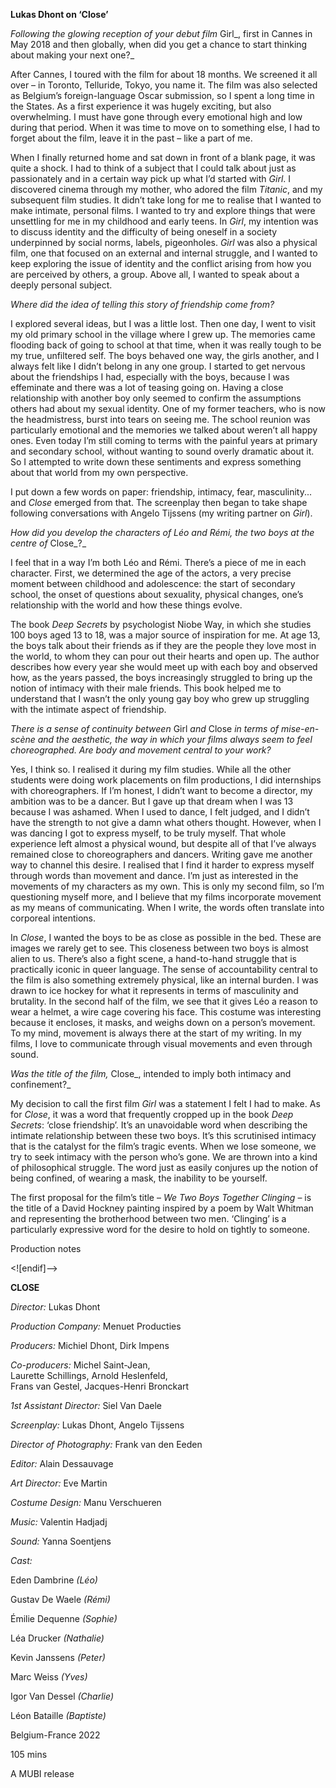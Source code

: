 

**Lukas Dhont on ‘Close’**

_Following the glowing reception of your debut film_ Girl_, first in Cannes in May 2018 and then globally, when did you get a chance to start thinking about making your next one?_

After Cannes, I toured with the film for about 18 months. We screened it all over – in Toronto, Telluride, Tokyo, you name it. The film was also selected as Belgium’s foreign-language Oscar submission, so I spent a long time in the States. As a first experience it was hugely exciting, but also overwhelming. I must have gone through every emotional high and low during that period. When it was time to move on to something else, I had to forget about the film, leave it in the past – like a part of me.

When I finally returned home and sat down in front of a blank page, it was quite a shock. I had to think of a subject that I could talk about just as passionately and in a certain way pick up what I’d started with _Girl_. I discovered cinema through my mother, who adored the film _Titanic_, and my subsequent film studies. It didn’t take long for me to realise that I wanted to make intimate, personal films. I wanted to try and explore things that were unsettling for me in my childhood and early teens. In _Girl_, my intention was to discuss identity and the difficulty of being oneself in a society underpinned by social norms, labels, pigeonholes. _Girl_ was also a physical film, one that focused on an external and internal struggle, and I wanted to keep exploring the issue of identity and the conflict arising from how you are perceived by others, a group. Above all, I wanted to speak about a deeply personal subject.

_Where did the idea of telling this story of friendship come from?_

I explored several ideas, but I was a little lost. Then one day, I went to visit my old primary school in the village where I grew up. The memories came flooding back of going to school at that time, when it was really tough to be my true, unfiltered self. The boys behaved one way, the girls another, and I always felt like I didn’t belong in any one group. I started to get nervous about the friendships I had, especially with the boys, because I was effeminate and there was a lot of teasing going on. Having a close relationship with another boy only seemed to confirm the assumptions others had about my sexual identity. One of my former teachers, who is now the headmistress, burst into tears on seeing me. The school reunion was particularly emotional and the memories we talked about weren’t all happy ones. Even today I’m still coming to terms with the painful years at primary and secondary school, without wanting to sound overly dramatic about it. So I attempted to write down these sentiments and express something about that world from my own perspective.

I put down a few words on paper: friendship, intimacy, fear, masculinity... and _Close_ emerged from that. The screenplay then began to take shape following conversations with Angelo Tijssens (my writing partner on _Girl_).

_How did you develop the characters of Léo and Rémi, the two boys at the centre of_ Close_?_

I feel that in a way I’m both Léo and Rémi. There’s a piece of me in each character. First, we determined the age of the actors, a very precise moment between childhood and adolescence: the start of secondary school, the onset of questions about sexuality, physical changes, one’s relationship with the world and how these things evolve.

The book _Deep Secrets_ by psychologist Niobe Way, in which she studies 100 boys aged 13 to 18, was a major source of inspiration for me. At age 13, the boys talk about their friends as if they are the people they love most in the world, to whom they can pour out their hearts and open up. The author describes how every year she would meet up with each boy and observed how, as the years passed, the boys increasingly struggled to bring up the notion of intimacy with their male friends. This book helped me to understand that I wasn’t the only young gay boy who grew up struggling with the intimate aspect of friendship.

_There is a sense of continuity between_ Girl _and_ Close _in terms of mise-en-scène and the aesthetic, the way in which your films always seem to feel choreographed. Are body and movement central to your work?_

Yes, I think so. I realised it during my film studies. While all the other students were doing work placements on film productions, I did internships with choreographers. If I’m honest, I didn’t want to become a director, my ambition was to be a dancer. But I gave up that dream when I was 13 because I was ashamed. When I used to dance, I felt judged, and I didn’t have the strength to not give a damn what others thought. However, when I was dancing I got to express myself, to be truly myself. That whole experience left almost a physical wound, but despite all of that I’ve always remained close to choreographers and dancers. Writing gave me another way to channel this desire. I realised that I find it harder to express myself through words than movement and dance. I’m just as interested in the movements of my characters as my own. This is only my second film, so I’m questioning myself more, and I believe that my films incorporate movement as my means of communicating. When I write, the words often translate into corporeal intentions.

In _Close_, I wanted the boys to be as close as possible in the bed. These are images we rarely get to see. This closeness between two boys is almost alien to us. There’s also a fight scene, a hand-to-hand struggle that is practically iconic in queer language. The sense of accountability central to the film is also something extremely physical, like an internal burden. I was drawn to ice hockey for what it represents in terms of masculinity and brutality. In the second half of the film, we see that it gives Léo a reason to wear a helmet, a wire cage covering his face. This costume was interesting because it encloses, it masks, and weighs down on a person’s movement. To my mind, movement is always there at the start of my writing. In my films, I love to communicate through visual movements and even through sound.

_Was the title of the film,_ Close_, intended to imply both intimacy and confinement?_

My decision to call the first film _Girl_ was a statement I felt I had to make. As for _Close_, it was a word that frequently cropped up in the book _Deep Secrets_: ‘close friendship’. It’s an unavoidable word when describing the intimate relationship between these two boys. It’s this scrutinised intimacy that is the catalyst for the film’s tragic events. When we lose someone, we try to seek intimacy with the person who’s gone. We are thrown into a kind of philosophical struggle. The word just as easily conjures up the notion of being confined, of wearing a mask, the inability to be yourself.

The first proposal for the film’s title – _We Two Boys Together Clinging_ – is the title of a David Hockney painting inspired by a poem by Walt Whitman and representing the brotherhood between two men. ‘Clinging’ is a particularly expressive word for the desire to hold on tightly to someone.

Production notes

<![endif]-->

**CLOSE**

_Director:_ Lukas Dhont

_Production Company:_ Menuet Producties

_Producers:_ Michiel Dhont, Dirk Impens

_Co-producers:_ Michel Saint-Jean,  
Laurette Schillings, Arnold Heslenfeld,  
Frans van Gestel, Jacques-Henri Bronckart

_1st Assistant Director:_ Siel Van Daele

_Screenplay:_ Lukas Dhont, Angelo Tijssens

_Director of Photography:_ Frank van den Eeden

_Editor:_ Alain Dessauvage

_Art Director:_ Eve Martin

_Costume Design:_ Manu Verschueren

_Music:_ Valentin Hadjadj

_Sound:_ Yanna Soentjens

_Cast:_

Eden Dambrine _(Léo)_

Gustav De Waele _(Rémi)_

Émilie Dequenne _(Sophie)_

Léa Drucker _(Nathalie)_

Kevin Janssens _(Peter)_

Marc Weiss _(Yves)_

Igor Van Dessel _(Charlie)_

Léon Bataille _(Baptiste)_

Belgium-France 2022

105 mins

A MUBI release

<!--stackedit_data:
eyJoaXN0b3J5IjpbLTI4NDAzMDg0OF19
-->